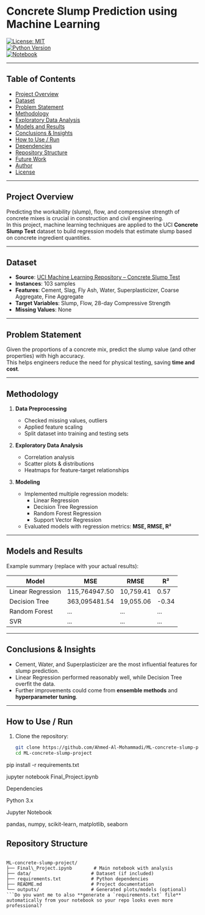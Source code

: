 # Concrete Slump Prediction using Machine Learning

[![License: MIT](https://img.shields.io/badge/License-MIT-blue.svg)](#license)  
[![Python Version](https://img.shields.io/badge/python-3.x-blue)](#)  
[![Notebook](https://img.shields.io/badge/Jupyter%20Notebook-yes-green)](#)

---

## Table of Contents
- [Project Overview](#project-overview)  
- [Dataset](#dataset)  
- [Problem Statement](#problem-statement)  
- [Methodology](#methodology)  
- [Exploratory Data Analysis](#exploratory-data-analysis)  
- [Models and Results](#models-and-results)  
- [Conclusions & Insights](#conclusions--insights)  
- [How to Use / Run](#how-to-userun)  
- [Dependencies](#dependencies)  
- [Repository Structure](#repository-structure)  
- [Future Work](#future-work)  
- [Author](#author)  
- [License](#license)

---

## Project Overview
Predicting the workability (slump), flow, and compressive strength of concrete mixes is crucial in construction and civil engineering.  
In this project, machine learning techniques are applied to the UCI **Concrete Slump Test** dataset to build regression models that estimate slump based on concrete ingredient quantities.

---

## Dataset
- **Source**: [UCI Machine Learning Repository – Concrete Slump Test](https://archive.ics.uci.edu/ml/datasets/concrete+slump+test)  
- **Instances**: 103 samples  
- **Features**: Cement, Slag, Fly Ash, Water, Superplasticizer, Coarse Aggregate, Fine Aggregate  
- **Target Variables**: Slump, Flow, 28-day Compressive Strength  
- **Missing Values**: None  

---

## Problem Statement
Given the proportions of a concrete mix, predict the slump value (and other properties) with high accuracy.  
This helps engineers reduce the need for physical testing, saving **time and cost**.

---

## Methodology
1. **Data Preprocessing**
   - Checked missing values, outliers  
   - Applied feature scaling  
   - Split dataset into training and testing sets  

2. **Exploratory Data Analysis**
   - Correlation analysis  
   - Scatter plots & distributions  
   - Heatmaps for feature-target relationships  

3. **Modeling**
   - Implemented multiple regression models:  
     - Linear Regression  
     - Decision Tree Regression  
     - Random Forest Regression  
     - Support Vector Regression  
   - Evaluated models with regression metrics: **MSE, RMSE, R²**

---

## Models and Results
Example summary (replace with your actual results):

| Model              | MSE       | RMSE   | R²   |
|--------------------|-----------|--------|------|
| Linear Regression  | 115,764947.50 | 10,759.41 | 0.57 |
| Decision Tree      | 363,095481.54 | 19,055.06 | -0.34 |
| Random Forest      | ...       | ...    | ...  |
| SVR                | ...       | ...    | ...  |

---

## Conclusions & Insights
- Cement, Water, and Superplasticizer are the most influential features for slump prediction.  
- Linear Regression performed reasonably well, while Decision Tree overfit the data.  
- Further improvements could come from **ensemble methods** and **hyperparameter tuning**.

---

## How to Use / Run
1. Clone the repository:
   ```bash
   git clone https://github.com/Ahmed-Al-Mohammadi/ML-concrete-slump-project.git
   cd ML-concrete-slump-project

pip install -r requirements.txt

jupyter notebook Final_Project.ipynb

Dependencies

Python 3.x

Jupyter Notebook

pandas, numpy, scikit-learn, matplotlib, seaborn

## Repository Structure
```

ML-concrete-slump-project/
├── Final\_Project.ipynb        # Main notebook with analysis
├── data/                      # Dataset (if included)
├── requirements.txt           # Python dependencies
├── README.md                  # Project documentation
└── outputs/                   # Generated plots/models (optional)
```Do you want me to also **generate a `requirements.txt` file** automatically from your notebook so your repo looks even more professional?

